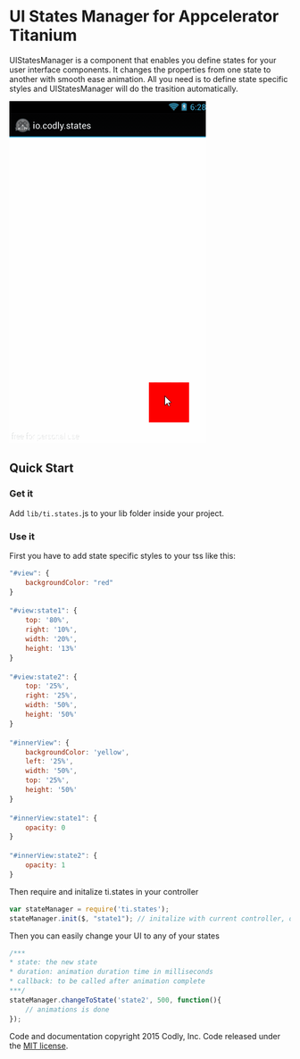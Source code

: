 # UI States Manager for Appcelerator Titanium

UIStatesManager is a component that enables you define states for your user interface components. It changes the properties from one state to another with smooth ease animation. All you need is to define state specific styles and UIStatesManager will do the trasition automatically. 


![enter image description here](https://raw.githubusercontent.com/CodlyLabs/ti.states/master/images/preview.gif)


## Quick Start

### Get it 
Add `lib/ti.states.`js to your  lib folder inside your project. 

### Use it
First you have to add state specific styles to your tss like this:

``` js
"#view": {
	backgroundColor: "red"
}

"#view:state1": {
	top: '80%',
	right: '10%',
	width: '20%',
	height: '13%'
}

"#view:state2": {
	top: '25%',
	right: '25%',
	width: '50%',
	height: '50%'
}

"#innerView": {
	backgroundColor: 'yellow',
	left: '25%',
	width: '50%',
	top: '25%',
	height: '50%'
}

"#innerView:state1": {
	opacity: 0
}

"#innerView:state2": {
	opacity: 1
}
```

Then require and initalize ti.states in your controller
``` js
var stateManager = require('ti.states');
stateManager.init($, "state1"); // initalize with current controller, default state
```

Then you can easily change your UI to any of your states

``` js
/***
* state: the new state
* duration: animation duration time in milliseconds
* callback: to be called after animation complete
***/
stateManager.changeToState('state2', 500, function(){
	// animations is done
});
```
Code and documentation copyright 2015 Codly, Inc. Code released under the [MIT license](https://github.com/CodlyLabs/ti.states/blob/master/LICENSE).
